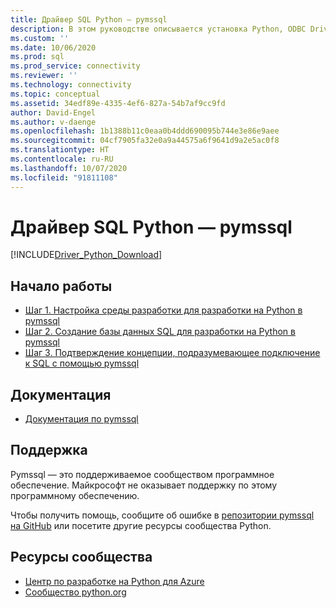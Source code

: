 ```yaml
---
title: Драйвер SQL Python — pymssql
description: В этом руководстве описывается установка Python, ODBC Driver for SQL Server и pymssql. Пример кода покажет, как подключиться к базе данных SQL и работать с ней.
ms.custom: ''
ms.date: 10/06/2020
ms.prod: sql
ms.prod_service: connectivity
ms.reviewer: ''
ms.technology: connectivity
ms.topic: conceptual
ms.assetid: 34edf89e-4335-4ef6-827a-54b7af9cc9fd
author: David-Engel
ms.author: v-daenge
ms.openlocfilehash: 1b1388b11c0eaa0b4ddd690095b744e3e86e9aee
ms.sourcegitcommit: 04cf7905fa32e0a9a44575a6f9641d9a2e5ac0f8
ms.translationtype: HT
ms.contentlocale: ru-RU
ms.lasthandoff: 10/07/2020
ms.locfileid: "91811108"
---
```

# <a name="python-sql-driver---pymssql"></a>Драйвер SQL Python — pymssql

[!INCLUDE[Driver_Python_Download](../../../includes/driver_python_download.md)]

## <a name="get-started"></a>Начало работы

* [Шаг 1. Настройка среды разработки для разработки на Python в pymssql](step-1-configure-development-environment-for-pymssql-python-development.md)  
* [Шаг 2. Создание базы данных SQL для разработки на Python в pymssql](step-2-create-a-sql-database-for-pymssql-python-development.md)  
* [Шаг 3. Подтверждение концепции, подразумевающее подключение к SQL с помощью pymssql](step-3-proof-of-concept-connecting-to-sql-using-pymssql.md)  

## <a name="documentation"></a>Документация

* [Документация по pymssql](https://pypi.org/project/pymssql/)  

## <a name="support"></a>Поддержка

Pymssql — это поддерживаемое сообществом программное обеспечение. Майкрософт не оказывает поддержку по этому программному обеспечению.

Чтобы получить помощь, сообщите об ошибке в [репозитории pymssql на GitHub](https://github.com/pymssql/pymssql/issues) или посетите другие ресурсы сообщества Python.

## <a name="community-resources"></a>Ресурсы сообщества

* [Центр по разработке на Python для Azure](https://azure.microsoft.com/develop/python/)  
* [Сообщество python.org](https://www.python.org/community/)  
